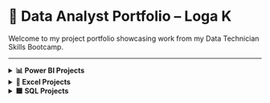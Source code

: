 # 📁 Data Analyst Portfolio – Loga K

Welcome to my project portfolio showcasing work from my Data Technician Skills Bootcamp.

---

<details>
<summary><strong>📊 Power BI Projects</strong></summary>

# 🔹 Sales Dashboard
- Created interactive visuals for regional sales.
- Used slicers, cards, and bar charts to track KPIs.
- Published and shared on Power BI Service.

    * 🔗 [Sales Dashboard](https://github.com/logambigaik/Sales-Dashboard-using-PowerBI)

    * 🔗 [Adventure works](https://github.com/logambigaik/Adventureworks-Sales-Analysis-using-Power-BI)


</details>

<details>
<summary><strong>📗 Excel Projects</strong></summary>

# 🔹 Retail Sales Analysis
- Used `SUM`, `AVERAGE`, and filter functions.
- Analyzed sales by age group and commission trends.
- Cleaned data using Excel table formatting.

🔗 [Download Excel File](https://github.com/yourusername/project-link)

</details>



<details>
<summary><strong>🟦 SQL Projects</strong></summary>

#  🔹 Customer Segmentation Query
- Wrote SQL queries to group customer behavior.
- Used `JOIN`, `GROUP BY`, and `ORDER BY` clauses.
- Exported results for visualization.

   * 🔗 [NorthWind Database](https://github.com/logambigaik/Northwind-Database-SQL-Analysis)
   * 🔗 [World Database](https://github.com/logambigaik/World-database-SQL-Analysis)
   * 🔗 [SQLBOLT Lesson](https://github.com/logambigaik/SQL-Practice-sqlbolt)


